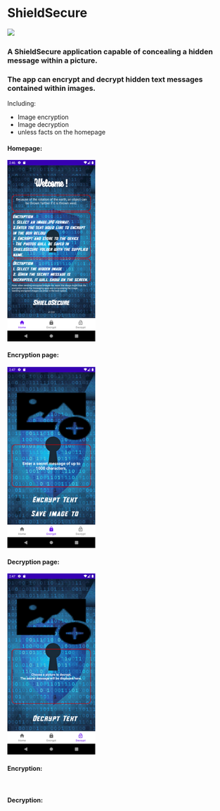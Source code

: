 # ShieldSecure
![](https://img.shields.io/badge/Version-1.00.00-blue)



### A ShieldSecure application capable of concealing a hidden message within a picture.
### The app can encrypt and decrypt hidden text messages contained within images.

Including:
- Image encryption
- Image decryption
- unless facts on the homepage


#### Homepage:

<img src="https://github.com/yonatani94/ShieldSecure/blob/dev/external_files/main.png" width="200" />

#### Encryption page:

<img src="https://github.com/yonatani94/ShieldSecure/blob/dev/external_files/encrypt.png " width="200" />

#### Decryption page:

<img src="https://github.com/yonatani94/ShieldSecure/blob/dev/external_files/decrypt.png" width="200" />

#### Encryption:

<img src=" " width="200" />

#### Decryption:

<img src=" " width="200" />
